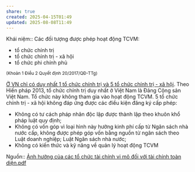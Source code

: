 ```yaml
---
share: true
created: 2025-04-15T01:49
updated: 2025-08-08T11:49
---
```

Khái niệm:: 
Các đối tượng được phép hoạt động TCVM:
- tổ chức chính trị
- tổ chức chính trị - xã hội
- tổ chức phi chính phủ

<sub>(Khoản 1 Điều 2 Quyết định 20/2017/QĐ-TTg)</sub>

[Ở VN chỉ có duy nhất 1 tổ chức chính trị và 5 tổ chức chính trị - xã hội](../../%E1%BB%9E%20VN%20ch%E1%BB%89%20c%C3%B3%20duy%20nh%E1%BA%A5t%201%20t%E1%BB%95%20ch%E1%BB%A9c%20ch%C3%ADnh%20tr%E1%BB%8B%20v%C3%A0%205%20t%E1%BB%95%20ch%E1%BB%A9c%20ch%C3%ADnh%20tr%E1%BB%8B%20-%20x%C3%A3%20h%E1%BB%99i.md). Theo Hiến pháp 2013, tổ chức chính trị duy nhất ở Việt Nam là Đảng Cộng sản Việt Nam. Tổ chức này không tham gia vào hoạt động TCVM. 5 tổ chức chính trị - xã hội không đáp ứng được các điều kiện đăng ký cấp phép: 
- Không có tư cách pháp nhân độc lập được thành lập theo khuôn khổ pháp luật quy định; 
- Không có vốn góp vì loại hình này hưởng kinh phí cấp từ Ngân sách nhà nước cấp, không được phép góp vốn bằng nguồn từ ngân sách theo Luật doanh nghiệp; Luật Ngân sách nhà nước; 
- Không có kiến thức và kỹ năng về quản lý hoạt động TCVM

Nguồn:: [Ảnh hưởng của các tổ chức tài chính vi mô đối với tài chính toàn diện.pdf](../../../../assets/attachments/%E1%BA%A2nh%20h%C6%B0%E1%BB%9Fng%20c%E1%BB%A7a%20c%C3%A1c%20t%E1%BB%95%20ch%E1%BB%A9c%20t%C3%A0i%20ch%C3%ADnh%20vi%20m%C3%B4%20%C4%91%E1%BB%91i%20v%E1%BB%9Bi%20t%C3%A0i%20ch%C3%ADnh%20to%C3%A0n%20di%E1%BB%87n.pdf)
